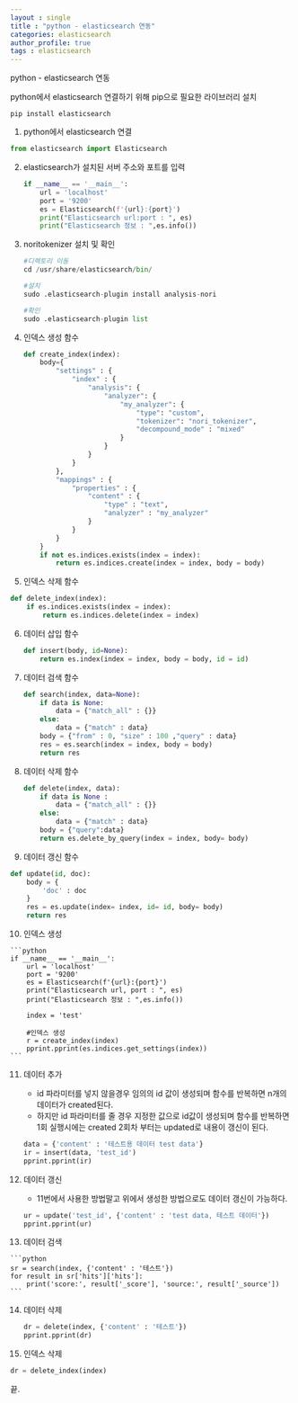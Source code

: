 ```yaml
---
layout : single
title : "python - elasticsearch 연동"
categories: elasticsearch
author_profile: true
tags : elasticsearch
---
```


python - elasticsearch 연동

python에서 elasticsearch 연결하기 위해 pip으로 필요한 라이브러리 설치

```linux
pip install elasticsearch
```



1.  python에서 elasticsearch 연결 

```python
from elasticsearch import Elasticsearch
```



2. elasticsearch가 설치된 서버 주소와 포트를 입력

   ```python
   if __name__ == '__main__':
       url = 'localhost'
       port = '9200'
       es = Elasticsearch(f'{url}:{port}')
       print("Elasticsearch url:port : ", es)
       print("Elasticsearch 정보 : ",es.info())
   ```

3. noritokenizer 설치 및 확인

   ```python
   #디렉토리 이동
   cd /usr/share/elasticsearch/bin/
   
   #설치
   sudo .elasticsearch-plugin install analysis-nori
   
   #확인
   sudo .elasticsearch-plugin list
   ```

   

4. 인덱스 생성 함수 

   ```python
   def create_index(index):
       body={
           "settings" : {
               "index" : {
                   "analysis": {
                       "analyzer": {
                           "my_analyzer": {
                               "type": "custom",
                               "tokenizer": "nori_tokenizer",
                               "decompound_mode" : "mixed"
                           }
                       }
                   }
               }
           },
           "mappings" : {
               "properties" : {
                   "content" : {
                       "type" : "text",
                       "analyzer" : "my_analyzer"
                   }
               }
           }
       }
       if not es.indices.exists(index = index):
           return es.indices.create(index = index, body = body)
   ```

   

5. 인덱스 삭제 함수

```python
def delete_index(index):
    if es.indices.exists(index = index):
        return es.indices.delete(index = index)
```



6. 데이터 삽입 함수

   ```python
   def insert(body, id=None):
       return es.index(index = index, body = body, id = id)
   ```

   

7. 데이터 검색 함수 

   ```python
   def search(index, data=None):
       if data is None:
           data = {"match_all" : {}}
       else:
           data = {"match" : data}
       body = {"from" : 0, "size" : 100 ,"query" : data}
       res = es.search(index = index, body = body)
       return res
   ```

   

8. 데이터 삭제 함수

   ```python
   def delete(index, data):
       if data is None :
           data = {"match_all" : {}}
       else:
           data = {"match" : data}
       body = {"query":data}
       return es.delete_by_query(index = index, body= body)
   ```

   

9. 데이터 갱신 함수

```python
def update(id, doc):
    body = {
        'doc' : doc
    }
    res = es.update(index= index, id= id, body= body)
    return res
```



10.  인덱스 생성

    ```python
    if __name__ == '__main__':
        url = 'localhost'
        port = '9200'
        es = Elasticsearch(f'{url}:{port}')
        print("Elasticsearch url, port : ", es)
        print("Elasticsearch 정보 : ",es.info())
    
        index = 'test'
    
        #인덱스 생성
        r = create_index(index)
        pprint.pprint(es.indices.get_settings(index)) 
    ```



11. 데이터 추가

    - id 파라미터를 넣지 않을경우 임의의 id 값이 생성되며 함수를 반복하면 n개의 데이터가 created된다.
    - 하지만 id 파라미터를 줄 경우 지정한 값으로 id값이 생성되며 함수를 반복하면 1회 실행시에는 created 2회차 부터는 updated로 내용이 갱신이 된다.

    ```python
    data = {'content' : '테스트용 데이터 test data'}
    ir = insert(data, 'test_id')
    pprint.pprint(ir)
    ```

    

12. 데이터 갱신

    - 11번에서 사용한 방법말고 위에서 생성한 방법으로도 데이터 갱신이 가능하다.

    ```python
    ur = update('test_id', {'content' : 'test data, 테스트 데이터'})
    pprint.pprint(ur)
    ```

13.  데이터 검색

    ```python
    sr = search(index, {'content' : '테스트'})
    for result in sr['hits']['hits']:
        print('score:', result['_score'], 'source:', result['_source'])
    ```

    

14. 데이터 삭제

    ```python
    dr = delete(index, {'content' : '테스트'})
    pprint.pprint(dr)
    ```



15. 인덱스 삭제 

```python
dr = delete_index(index)
```



끝.